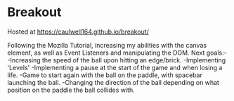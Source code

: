 # Breakout
Hosted at https://caulwell164.github.io/breakout/

Following the Mozilla Tutorial, increasing my abilities with the canvas element, as well as Event Listeners and manipulating the DOM. 
Next goals:-
  -Increasing the speed of the ball upon hitting an edge/brick.
  -Implementing 'Levels'
  -Implementing a pause at the start of the game and when losing a life.
  -Game to start again with the ball on the paddle, with spacebar launching the ball.
  -Changing the direction of the ball depending on what position on the paddle the ball collides with.
